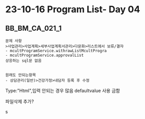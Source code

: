 # 23-10-16 Program List- Day 04

## BB_BM_CA_021_1



```완료리스트
문제 사항
>사업관리>사업계획>세부사업계획서관리>다문화>리스트에서 보류/결쟈
- mcultProgramService.withrawListMcultProgra
- mcultProgramService.approvalList
상응하는 sql문 없음
```

```

```

```
원래도 안되는항목
- 상담관리(일반)>건강가정>내담자 등록 후 수정 

```

Type:"Html",입력 안되는 경우 많음 defaultvalue 사용 금함

파일삭제 추가?

s
